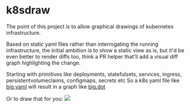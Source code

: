 # k8sdraw

The point of this project is to allow graphical drawings of kubernetes infrastructure.

Based on static yaml files rather than interrogating the running infrastructure, the initial ambition is to show a static view as is, but it'd be even better to render diffs too, think a PR helper that'll add a visual diff graph highlighting the change.

Starting with primitives like deployments, statefulsets, services, ingress, persistentvolumeclaims, configmaps, secrets etc
So a k8s yaml file like [big.yaml](https://github.com/chrisns/k8sdraw/blob/master/test/fixtures/big.yaml) will result in a graph like [big.dot](https://github.com/chrisns/k8sdraw/blob/master/test/fixtures/big.dot)

Or to draw that for you:
![](https://6n1t2csgfa.execute-api.us-east-1.amazonaws.com/latest?dot=chrisns/k8sdraw/master/test/fixtures/big.dot)
